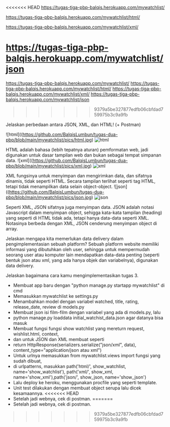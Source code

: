 <<<<<<< HEAD
https://tugas-tiga-pbp-balqis.herokuapp.com/mywatchlist/
 
https://tugas-tiga-pbp-balqis.herokuapp.com/mywatchlist/html/

https://tugas-tiga-pbp-balqis.herokuapp.com/mywatchlist/xml/

https://tugas-tiga-pbp-balqis.herokuapp.com/mywatchlist/json
=======
 https://tugas-tiga-pbp-balqis.herokuapp.com/mywatchlist/
 https://tugas-tiga-pbp-balqis.herokuapp.com/mywatchlist/html/
 https://tugas-tiga-pbp-balqis.herokuapp.com/mywatchlist/xml/
 https://tugas-tiga-pbp-balqis.herokuapp.com/mywatchlist/json
>>>>>>> 9379a5be327877edfb06cbfdad759975b3c9a9fb

 
 Jelaskan perbedaan antara JSON, XML, dan HTML! (+ Postman)
 
 ![html]((https://github.com/BalqisLumbun/tugas-dua-pbp/blob/main/mywatchlist/pics/html.jpg)
 ![html](https://user-images.githubusercontent.com/93909538/191421394-1545dbd4-426b-4890-b1da-81f54e3677d8.jpg)

 HTML adalah bahasa (lebih tepatnya aturan) pemformatan web, jadi digunakan untuk 
 dasar tampilan web dan bukan sebagai tempat simpanan data.
 ![xml]((https://github.com/BalqisLumbun/tugas-dua-pbp/blob/main/mywatchlist/pics/xml.jpg)
 ![xml](https://user-images.githubusercontent.com/93909538/191421440-975b07ed-3b30-42c4-8a62-2bf643e38f23.jpg)

 XML fungsinya untuk menyimpan dan mengirimkan data, dan sifatnya dinamis, tidak seperti HTML. Secara tampilan
 terlihat seperti tag HTML, tetapi tidak menampilkan data selain object-object.
 ![json]((https://github.com/BalqisLumbun/tugas-dua-pbp/blob/main/mywatchlist/pics/json.jpg)
 ![json](https://user-images.githubusercontent.com/93909538/191421466-2128435a-3a23-4362-b715-e4ca1e237f22.jpg)

 Seperti XML, JSON sifatnya juga menyimpan data. JSON adalah notasi Javascript dalam menyimpan object,
 sehigga kata-kata tampilan (heading) yang seperti di HTML tidak ada, tetapi hanya data-data seperti XML.
 Notasinya berbeda dengan XML, JSON cenderung menyimpan object di array.
 
 Jelaskan mengapa kita memerlukan data delivery dalam pengimplementasian sebuah platform?
 Sebuah platform website memiliki informasi yang dibutuhkan oleh user, sehingga untuk mempermudah
 seorang user atau komputer lain mendapatkan data-data penting (seperti bentuk json atau xml, yang ada
 hanya objek dan variabelnya), digunakan data delivery.
 
 Jelaskan bagaimana cara kamu mengimplementasikan tugas 3.
 - Membuat app baru dengan "python manage.py startapp mywatchlist" di cmd
 - Memasukkan mywatchlist ke settings.py
 - Menambahkan model dengan variabel watched, title, rating, release_date, review di models.py
 - Membuat json isi film-film dengan variabel yang ada di models.py, lalu
 - python manage.py loaddata initial_watchist_data.json agar datanya bisa masuk
 - Membuat fungsi fungsi show watchlist yang mereturn request, wishlist.html, context,
 - dan untuk JSON dan XML membuat seperti 
 - return HttpResponse(serializers.serialize("json/xml", data), content_type="application/json atau xml")
 - Untuk urlnya memasukkan from mywatchlist.views import fungsi yang sudah dibuat,
 - di urlpatterns, masukkan path('html/', show_watchlist, name='show_watchlist'),
    path('xml/', show_xml, name='show_xml'),path('json/', show_json, name='show_json')
 - Lalu deploy ke heroku, menggunakan procfile yang seperti template.
 - Unit test dilakukan dengan membuat object serupa lalu dicek kesamaannya.
<<<<<<< HEAD
 - Setelah jadi webnya, cek di postman.
=======
 - Setelah jadi webnya, cek di postman.
>>>>>>> 9379a5be327877edfb06cbfdad759975b3c9a9fb
